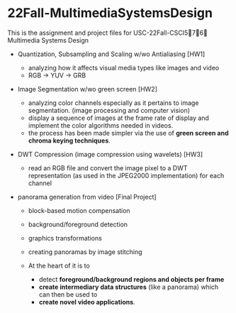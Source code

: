 # 22Fall-MultimediaSystemsDesign
This is the assignment and project files for USC-22Fall-CSCI5⃣️7⃣️6⃣️ Multimedia Systems Design


-  Quantization, Subsampling and Scaling w/wo Antialiasing [HW1]
   -  analyzing how it affects visual media types like images and video
   -  RGB -> YUV -> GRB
     
-  Image Segmentation w/wo green screen [HW2]
   -  analyzing color channels especially as it pertains to image segmentation. (image processing and computer vision)
   -  display a sequence of images at the frame rate of display and implement the color algorithms needed in videos.
   -  the process has been made simpler via the use of **green screen and chroma keying techniques**.
 
-  DWT Compression (image compression using wavelets) [HW3]
   -  read an RGB file and convert the image pixel to a DWT representation (as used in the JPEG2000 implementation) for each channel
 



-  panorama generation from video [Final Project]
   -  block-based motion compensation
   -  background/foreground detection
   -  graphics transformations
   -  creating panoramas by image stitching
   
   -  At the heart of it is to
      -  detect **foreground/background regions and objects per frame**
      -  **create intermediary data structures** (like a panorama) which can then be used to
      -  **create novel video applications**.
 
